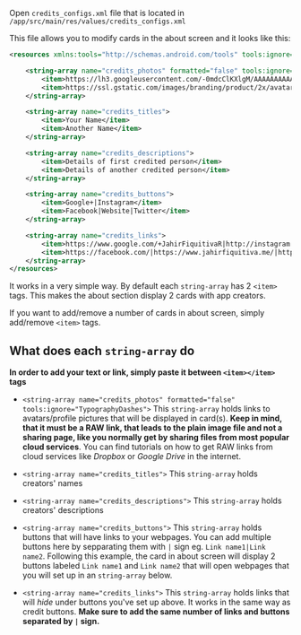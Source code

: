 Open `credits_configs.xml` file that is located in `/app/src/main/res/values/credits_configs.xml`

This file allows you to modify cards in the about screen and it looks like this:
````xml
<resources xmlns:tools="http://schemas.android.com/tools" tools:ignore="MissingTranslation">

    <string-array name="credits_photos" formatted="false" tools:ignore="TypographyDashes">
        <item>https://lh3.googleusercontent.com/-0mdcClKXlgM/AAAAAAAAAAI/AAAAAAAAAAA/xgdLWeAg7pM/s120-c/photo.jpg</item>
        <item>https://ssl.gstatic.com/images/branding/product/2x/avatar_square_grey_512dp.png</item>
    </string-array>

    <string-array name="credits_titles">
        <item>Your Name</item>
        <item>Another Name</item>
    </string-array>

    <string-array name="credits_descriptions">
        <item>Details of first credited person</item>
        <item>Details of another credited person</item>
    </string-array>

    <string-array name="credits_buttons">
        <item>Google+|Instagram</item>
        <item>Facebook|Website|Twitter</item>
    </string-array>

    <string-array name="credits_links">
        <item>https://www.google.com/+JahirFiquitivaR|http://instagram.com/jahirfiquitiva</item>
        <item>https://facebook.com/|https://www.jahirfiquitiva.me/|https://twitter.com/jahirfiquitiva</item>
    </string-array>
</resources>
````
It works in a very simple way. By default each `string-array` has 2 `<item>` tags. This makes the about section display 2 cards with app creators.

If you want to add/remove a number of cards in about screen, simply add/remove `<item>` tags.

## What does each `string-array` do

**In order to add your text or link, simply paste it between `<item></item>` tags**

- `<string-array name="credits_photos" formatted="false" tools:ignore="TypographyDashes">`
This `string-array` holds links to avatars/profile pictures that will be displayed in card(s).
**Keep in mind, that it must be a RAW link, that leads to the plain image file and not a sharing page, like you normally get by sharing files from most popular cloud services**. You can find tutorials on how to get RAW links from cloud services like *Dropbox* or *Google Drive* in the internet.

- `<string-array name="credits_titles">`
This `string-array` holds creators' names

- `<string-array name="credits_descriptions">`
This `string-array` holds creators' descriptions

- `<string-array name="credits_buttons">`
This `string-array` holds buttons that will have links to your webpages. You can add multiple buttons here by sepparating them with `|` sign eg. `Link name1|Link name2`. Following this example, the card in about screen will display 2 buttons labeled `Link name1` and `Link name2` that will open webpages that you will set up in an `string-array` below.

- `<string-array name="credits_links">`
This `string-array` holds links that will *hide* under buttons you've set up above. It works in the same way as credit buttons. **Make sure to add the same number of links and buttons separated by `|` sign.**